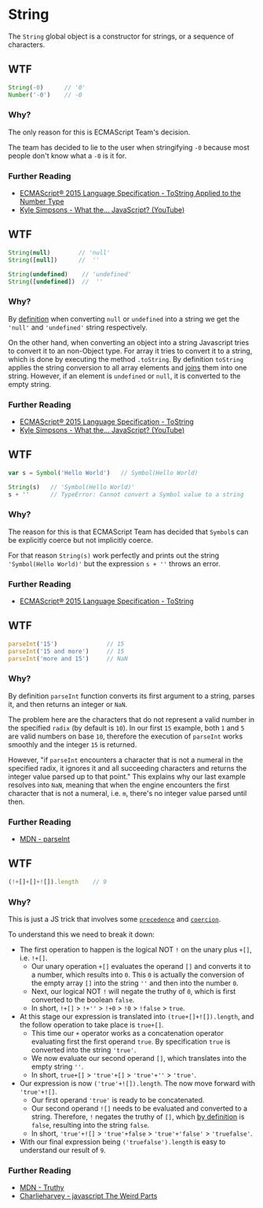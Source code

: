 # String
The `String` global object is a constructor for strings, or a sequence of characters.

## WTF
```js
String(-0)      // '0'
Number('-0')    // -0
```

### Why?
The only reason for this is ECMAScript Team's decision.

The team has decided to lie to the user when stringifying `-0` because most people don't know what a `-0` is it for.

### Further Reading
* [ECMAScript® 2015 Language Specification - ToString Applied to the Number Type](https://www.ecma-international.org/ecma-262/6.0/index.html#sec-tostring-applied-to-the-number-type)
* [Kyle Simpsons - What the... JavaScript? (YouTube)](https://www.youtube.com/watch?v=2pL28CcEijU)

## WTF
```js
String(null)        // 'null'
String([null])      //  ''

String(undefined)    // 'undefined'
String([undefined])  //  ''
```

### Why?
By [definition](https://www.ecma-international.org/ecma-262/6.0/index.html#sec-tostring) when converting `null` or `undefined` into a string we get the `'null'` and `'undefined'` string respectively.

On the other hand, when converting an object into a string Javascript tries to convert it to an non-Object type. For array it tries to convert it to a string, which is done by executing the method `.toString`. By definition `toString` applies the string conversion to all array elements and [joins](https://developer.mozilla.org/en/docs/Web/JavaScript/Reference/Global_Objects/Array/join) them into one string. However, if an element is `undefined` or `null`, it is converted to the empty string.

### Further Reading
* [ECMAScript® 2015 Language Specification - ToString](https://www.ecma-international.org/ecma-262/6.0/index.html#sec-tostring)
* [Kyle Simpsons - What the... JavaScript? (YouTube)](https://www.youtube.com/watch?v=2pL28CcEijU)

## WTF
```js
var s = Symbol('Hello World')   // Symbol(Hello World)

String(s)   // 'Symbol(Hello World)'
s + ''      // TypeError: Cannot convert a Symbol value to a string
```

### Why?
The reason for this is that ECMAScript Team has decided that `Symbol`s can be explicitly coerce but not implicitly coerce.

For that reason `String(s)` work perfectly and prints out the string `'Symbol(Hello World)'` but the expression `s + ''` throws an error.

### Further Reading
* [ECMAScript® 2015 Language Specification - ToString](https://www.ecma-international.org/ecma-262/6.0/index.html#sec-tostring)

## WTF
```js
parseInt('15')              // 15
parseInt('15 and more')     // 15
parseInt('more and 15')     // NaN
```

### Why?
By definition `parseInt` function converts its first argument to a string, parses it, and then returns an integer or `NaN`.

The problem here are the characters that do not represent a valid number in the specified `radix` (by default is `10`). In our first `15` example, both `1` and `5` are valid numbers on base `10`, therefore the execution of `parseInt` works smoothly and the integer `15` is returned.

However, "if `parseInt` encounters a character that is not a numeral in the specified radix, it ignores it and all succeeding characters and returns the integer value parsed up to that point." This explains why our last example resolves into `NaN`, meaning that when the engine encounters the first character that is not a numeral, i.e. `m`, there's no integer value parsed until then.

### Further Reading
* [MDN - parseInt](https://developer.mozilla.org/en/docs/Web/JavaScript/Reference/Global_Objects/parseInt)

## WTF
```js
(!+[]+[]+![]).length    // 9
```

### Why?
This is just a JS trick that involves some [`precedence`](https://developer.mozilla.org/en/docs/Web/JavaScript/Reference/Operators/Operator_Precedence) and [`coercion`](https://www.safaribooksonline.com/library/view/you-dont-know/9781491905159/ch04.html).

To understand this we need to break it down:
* The first operation to happen is the logical NOT `!` on the unary plus `+[]`, i.e. `!+[]`.
    * Our unary operation `+[]` evaluates the operand `[]` and converts it to a number, which results into `0`. This `0` is actually the conversion of the empty array `[]` into the string `''` and then into the number `0`.
    * Next, our logical NOT `!` will negate the truthy of `0`, which is first converted to the boolean `false`.
    * In short, `!+[]` > `!+''` > `!+0` > `!0` > `!false` > `true`.
* At this stage our expression is translated into `(true+[]+![]).length`, and the follow operation to take place is `true+[]`.
    * This time our `+` operator works as a concatenation operator evaluating first the first operand `true`. By specification `true` is converted into the string `'true'`.
    * We now evaluate our second operand `[]`, which translates into the empty string `''`.
    * In short, `true+[]` > `'true'+[]` > `'true'+''` > `'true'`.
* Our expression is now `('true'+![]).length`. The now move forward with `'true'+![]`.
    * Our first operand `'true'` is ready to be concatenated.
    * Our second operand `![]` needs to be evaluated and converted to a string. Therefore, `!` negates the truthy of `[]`, which [by definition](https://developer.mozilla.org/en-US/docs/Glossary/Truthy) is `false`, resulting into the string `false`.
    * In short, `'true'+![]` > `'true'+false` > `'true'+'false'` > `'truefalse'`.
* With our final expression being `('truefalse').length` is easy to understand our result of `9`.

### Further Reading
* [MDN - Truthy](https://developer.mozilla.org/en-US/docs/Glossary/Truthy)
* [Charlieharvey - javascript The Weird Parts](https://charlieharvey.org.uk/page/javascript_the_weird_parts)

